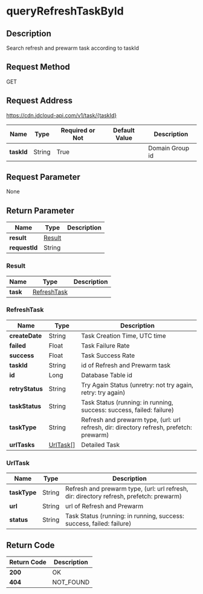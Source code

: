# queryRefreshTaskById


## Description
Search refresh and prewarm task according to taskId

## Request Method
GET

## Request Address
https://cdn.jdcloud-api.com/v1/task/{taskId}

|Name|Type|Required or Not|Default Value|Description|
|---|---|---|---|---|
|**taskId**|String|True| |Domain Group id|

## Request Parameter
None


## Return Parameter
|Name|Type|Description|
|---|---|---|
|**result**|[Result](queryrefreshtaskbyid#result)| |
|**requestId**|String| |

### <div id="result">Result</div>
|Name|Type|Description|
|---|---|---|
|**task**|[RefreshTask](queryrefreshtaskbyid#refreshtask)| |
### <div id="refreshtask">RefreshTask</div>
|Name|Type|Description|
|---|---|---|
|**createDate**|String|Task Creation Time, UTC time|
|**failed**|Float|Task Failure Rate|
|**success**|Float|Task Success Rate|
|**taskId**|String|id of Refresh and Prewarm task|
|**id**|Long|Database Table id|
|**retryStatus**|String|Try Again Status (unretry: not try again, retry: try again)|
|**taskStatus**|String|Task Status (running: in running, success: success, failed: failure)|
|**taskType**|String|Refresh and prewarm type, (url: url refresh, dir: directory refresh, prefetch: prewarm)|
|**urlTasks**|[UrlTask[]](queryrefreshtaskbyid#urltask)|Detailed Task|
### <div id="urltask">UrlTask</div>
|Name|Type|Description|
|---|---|---|
|**taskType**|String|Refresh and prewarm type, (url: url refresh, dir: directory refresh, prefetch: prewarm)|
|**url**|String|url of Refresh and Prewarm|
|**status**|String|Task Status (running: in running, success: success, failed: failure)|

## Return Code
|Return Code|Description|
|---|---|
|**200**|OK|
|**404**|NOT_FOUND|